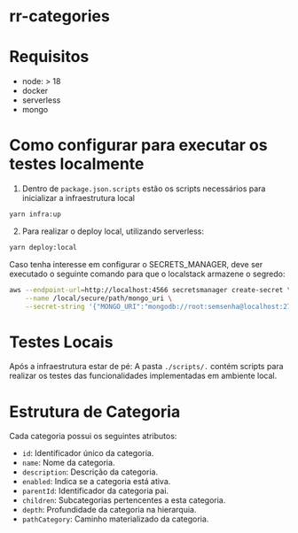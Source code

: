 # rr-categories

# Requisitos

- node: > 18
- docker
- serverless
- mongo

# Como configurar para executar os testes localmente

1. Dentro de `package.json.scripts` estão os scripts necessários para inicializar a infraestrutura local

```sh
yarn infra:up
```

2. Para realizar o deploy local, utilizando serverless:

```sh
yarn deploy:local
```

Caso tenha interesse em configurar o SECRETS_MANAGER, deve ser executado o seguinte comando para que o localstack armazene o segredo:

```sh
aws --endpoint-url=http://localhost:4566 secretsmanager create-secret \
    --name /local/secure/path/mongo_uri \
    --secret-string '{"MONGO_URI":"mongodb://root:semsenha@localhost:27017/mongo_database"}'

```

# Testes Locais

Após a infraestrutura estar de pé:
A pasta `./scripts/.` contém scripts para realizar os testes das funcionalidades implementadas em ambiente local.

# Estrutura de Categoria

Cada categoria possui os seguintes atributos:

- `id`: Identificador único da categoria.
- `name`: Nome da categoria.
- `description`: Descrição da categoria.
- `enabled`: Indica se a categoria está ativa.
- `parentId`: Identificador da categoria pai.
- `children`: Subcategorias pertencentes a esta categoria.
- `depth`: Profundidade da categoria na hierarquia.
- `pathCategory`: Caminho materializado da categoria.

